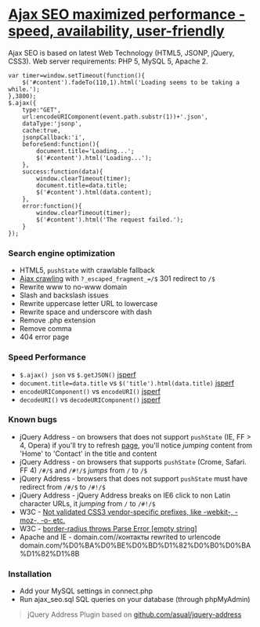 # [Ajax SEO maximized performance - speed, availability, user-friendly](//lab.laukstein.com/jsonp-ajax-seo/)
Ajax SEO is based on latest Web Technology (HTML5, JSONP, jQuery, CSS3). Web server requirements: PHP 5, MySQL 5, Apache 2.
    
    
    var timer=window.setTimeout(function(){
        $('#content').fadeTo(110,1).html('Loading seems to be taking a while.');
    },3800);
    $.ajax({
        type:"GET",
        url:encodeURIComponent(event.path.substr(1))+'.json',
        dataType:'jsonp',
        cache:true,
        jsonpCallback:'i',
        beforeSend:function(){
            document.title='Loading...';
            $('#content').html('Loading...');
        },
        success:function(data){
            window.clearTimeout(timer);
            document.title=data.title;
            $('#content').html(data.content);
        },
        error:function(){
            window.clearTimeout(timer);
            $('#content').html('The request failed.');
        }
    });
    
    
### Search engine optimization

 -  HTML5, `pushState` with crawlable fallback
 -  [Ajax crawling](//code.google.com/web/ajaxcrawling/docs/getting-started.html) with `?_escaped_fragment_=/$` 301 redirect to `/$`
 -  Rewrite www to no-www domain
 -  Slash and backslash issues
 -  Rewrite uppercase letter URL to lowercase
 -  Rewrite space and underscore with dash
 -  Remove .php extension
 -  Remove comma
 -  404 error page


### Speed Performance

 -  `$.ajax() json` vs `$.getJSON()` [jsperf](//jsperf.com/getjson-vs-ajax-json)
 -  `document.title=data.title` vs `$('title').html(data.title)` [jsperf](//jsperf.com/rename-title)
 -  `encodeURIComponent()` vs `encodeURI()` [jsperf](//jsperf.com/encodeuri-vs-encodeuricomponent)
 -  `decodeURI()` vs `decodeURIComponent()` [jsperf](//jsperf.com/decodeuri-vs-decodeuricomponent)


### Known bugs

 -  jQuery Address - on browsers that does not support `pushState` (IE, FF > 4, Opera) if you'll try to refresh [page](//lab.laukstein.com/ajax-seo/#!/contact), you'll notice *jumping* content from 'Home' to 'Contact' in the title and content
 -  jQuery Address - on browsers that supports `pushState` (Crome, Safari. FF 4) `/#/$` and `/#!/$` *jumps* from `/` to `/$`
 -  jQuery Address - browsers that does not support `pushState` must have redirect from `/#/$` to `/#!/$`
 -  jQuery Address - jQuery Address breaks on IE6 click to non Latin character URLs, it *jumping* from `/` to `/#!/$`
 -  W3C - [Not validated CSS3 vendor-specific prefixes, like -webkit-, -moz-, -o- etc.](//www.w3.org/Bugs/Public/show_bug.cgi?id=11989)
 -  W3C - [border-radius throws Parse Error [empty string]](//www.w3.org/Bugs/Public/show_bug.cgi?id=11975)
 -  Apache and IE - domain.com//контакты rewrited to urlencode domain.com/%D0%BA%D0%BE%D0%BD%D1%82%D0%B0%D0%BA%D1%82%D1%8B


### Installation

 -  Add your MySQL settings in connect.php
 -  Run ajax_seo.sql SQL queries on your database (through phpMyAdmin)


> jQuery Address Plugin based on [github.com/asual/jquery-address](//github.com/asual/jquery-address)